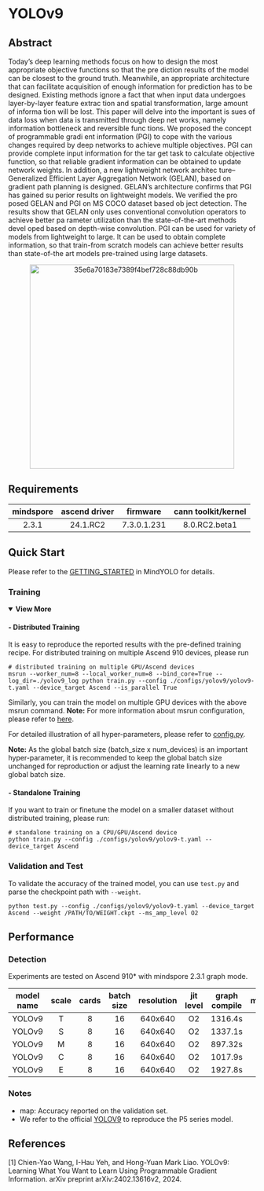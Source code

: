 # YOLOv9

## Abstract
 Today’s deep learning methods focus on how to design
 the most appropriate objective functions so that the pre
diction results of the model can be closest to the ground
 truth. Meanwhile, an appropriate architecture that can
 facilitate acquisition of enough information for prediction
 has to be designed. Existing methods ignore a fact that
 when input data undergoes layer-by-layer feature extrac
tion and spatial transformation, large amount of informa
tion will be lost. This paper will delve into the important is
sues of data loss when data is transmitted through deep net
works, namely information bottleneck and reversible func
tions. We proposed the concept of programmable gradi
ent information (PGI) to cope with the various changes
 required by deep networks to achieve multiple objectives.
 PGI can provide complete input information for the tar
get task to calculate objective function, so that reliable
 gradient information can be obtained to update network
 weights. In addition, a new lightweight network architec
ture– Generalized Efficient Layer Aggregation Network
 (GELAN), based on gradient path planning is designed.
 GELAN’s architecture confirms that PGI has gained su
perior results on lightweight models. We verified the pro
posed GELAN and PGI on MS COCO dataset based ob
ject detection. The results show that GELAN only uses
 conventional convolution operators to achieve better pa
rameter utilization than the state-of-the-art methods devel
oped based on depth-wise convolution. PGI can be used
 for variety of models from lightweight to large. It can be
 used to obtain complete information, so that train-from
scratch models can achieve better results than state-of-the
art models pre-trained using large datasets.

<div align=center>
<img width="416" alt="35e6a70183e7389f4bef728c88db90b" src="https://github.com/user-attachments/assets/f78a9032-b032-44ca-9ef8-b624750603d4">
</div>

## Requirements

| mindspore | ascend driver | firmware     | cann toolkit/kernel |
| :-------: | :-----------: | :----------: |:-------------------:|
| 2.3.1     | 24.1.RC2      | 7.3.0.1.231  |   8.0.RC2.beta1     |

## Quick Start

Please refer to the [GETTING_STARTED](https://github.com/mindspore-lab/mindyolo/blob/master/GETTING_STARTED.md) in MindYOLO for details.

### Training

<details open>
<summary><b>View More</b></summary>

#### - Distributed Training

It is easy to reproduce the reported results with the pre-defined training recipe. For distributed training on multiple Ascend 910 devices, please run
```shell
# distributed training on multiple GPU/Ascend devices
msrun --worker_num=8 --local_worker_num=8 --bind_core=True --log_dir=./yolov9_log python train.py --config ./configs/yolov9/yolov9-t.yaml --device_target Ascend --is_parallel True
```

Similarly, you can train the model on multiple GPU devices with the above msrun command.
**Note:** For more information about msrun configuration, please refer to [here](https://www.mindspore.cn/tutorials/experts/zh-CN/r2.3.1/parallel/msrun_launcher.html).

For detailed illustration of all hyper-parameters, please refer to [config.py](https://github.com/mindspore-lab/mindyolo/blob/master/mindyolo/utils/config.py).

**Note:**  As the global batch size  (batch_size x num_devices) is an important hyper-parameter, it is recommended to keep the global batch size unchanged for reproduction or adjust the learning rate linearly to a new global batch size.

#### - Standalone Training

If you want to train or finetune the model on a smaller dataset without distributed training, please run:

```shell
# standalone training on a CPU/GPU/Ascend device
python train.py --config ./configs/yolov9/yolov9-t.yaml --device_target Ascend
```

</details>

### Validation and Test

To validate the accuracy of the trained model, you can use `test.py` and parse the checkpoint path with `--weight`.

```
python test.py --config ./configs/yolov9/yolov9-t.yaml --device_target Ascend --weight /PATH/TO/WEIGHT.ckpt --ms_amp_level O2
```

## Performance


### Detection


Experiments are tested on Ascend 910* with mindspore 2.3.1 graph mode.

|  model name  |  scale  | cards  | batch size | resolution |  jit level  | graph compile | ms/step | img/s  |  map  |          recipe              |                                                       weight                                                       |
|  :--------:  |  :---:  |  :---: |   :---:    |   :---:    |    :---:    |     :---:     |  :---:  |  :---: |:-----:|          :---:               |:------------------------------------------------------------------------------------------------------------------:|
|    YOLOv9    |    T    |    8   |     16     |  640x640   |     O2      |    1316.4s    | 350 | 365.71 | 37.3% |    [yaml](./yolov9-t.yaml)    | [weights](https://download-mindspore.osinfra.cn/toolkits/mindyolo/yolov9/yolov9t_500e_MAP373-c0ee5cbc.ckpt) |
|    YOLOv9    |    S    |    8   |     16     |  640x640   |     O2      |    1337.1s    | 377 | 339.52 | 46.3% |    [yaml](./yolov9-s.yaml)    | [weights](https://download-mindspore.osinfra.cn/toolkits/mindyolo/yolov9/yolov9s_500e_MAP463-b3cb691d.ckpt) |
|    YOLOv9    |    M    |    8   |     16     |  640x640   |     O2      |    897.32s    | 499 | 256.51 | 51.4% |    [yaml](./yolov9-m.yaml)    | [weights](https://download-mindspore.osinfra.cn/toolkits/mindyolo/yolov9/yolov9m_500e_MAP514-86aa8761.ckpt) |
|    YOLOv9    |    C    |    8   |     16     |  640x640   |     O2      |    1017.9s    | 627 | 204.15 | 52.6% |    [yaml](./yolov9-c.yaml)    | [weights](https://download-mindspore.osinfra.cn/toolkits/mindyolo/yolov9/yolov9c_500e_MAP526-ff7bdf68.ckpt) |
|    YOLOv9    |    E    |    8   |     16     |  640x640   |     O2      |    1927.8s    | 826 | 154.96 | 55.1% |    [yaml](./yolov9-e.yaml)    | [weights](https://download-mindspore.osinfra.cn/toolkits/mindyolo/yolov9/yolov9e_500e_MAP551-6b55c121.ckpt) |




### Notes

- map: Accuracy reported on the validation set.
- We refer to the official [YOLOV9](https://github.com/WongKinYiu/yolov9) to reproduce the P5 series model.

## References

<!--- Guideline: Citation format should follow GB/T 7714. -->
[1] Chien-Yao Wang, I-Hau Yeh, and Hong-Yuan Mark Liao. YOLOv9: Learning What You Want to Learn
 Using Programmable Gradient Information. arXiv preprint arXiv:2402.13616v2, 2024.
